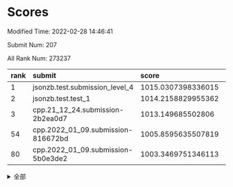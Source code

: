 # Scores

Modified Time: 2022-02-28 14:46:41

Submit Num: 207

All Rank Num: 273237

| rank |               submit               |       score        |       sigma        | pk_num |
| :--- | :--------------------------------- | :----------------- | :----------------- | :----- |
| 1    | jsonzb.test.submission_level_4     | 1015.0307398336015 | 0.8282574143497887 | 5281   |
| 2    | jsonzb.test.test_1                 | 1014.2158829955362 | 0.821820475240805  | 5282   |
| 3    | cpp.21_12_24.submission-2b2ea0d7   | 1013.149685502806  | 0.8009918745403102 | 5280   |
| 54   | cpp.2022_01_09.submission-816672bd | 1005.8595635507819 | 0.7310521455751599 | 5279   |
| 80   | cpp.2022_01_09.submission-5b0e3de2 | 1003.3469751346113 | 0.7146902625236947 | 5280   |


<details>
<summary>全部</summary>

| rank |                 submit                 |       score        |       sigma        | pk_num |
| :--- | :------------------------------------- | :----------------- | :----------------- | :----- |
| 1    | jsonzb.test.submission_level_4         | 1015.0307398336015 | 0.8282574143497887 | 5281   |
| 2    | jsonzb.test.test_1                     | 1014.2158829955362 | 0.821820475240805  | 5282   |
| 3    | cpp.21_12_24.submission-2b2ea0d7       | 1013.149685502806  | 0.8009918745403102 | 5280   |
| 4    | gobigger.level_3.submission_level_3_22 | 1011.7914704463994 | 0.7675544502444102 | 5285   |
| 5    | gobigger.level_3.submission_level_3_28 | 1011.2960117872736 | 0.7587711904092544 | 5280   |
| 6    | gobigger.level_3.submission_level_3_42 | 1011.1447881240696 | 0.7588297801235102 | 5280   |
| 7    | gobigger.level_3.submission_level_3_39 | 1011.1245955714743 | 0.7596496148172198 | 5280   |
| 8    | gobigger.level_3.submission_level_3_33 | 1011.0197250141857 | 0.7714383414435994 | 5278   |
| 9    | gobigger.level_3.submission_level_3_0  | 1010.9766880718967 | 0.7582845682528828 | 5279   |
| 10   | gobigger.level_3.submission_level_3_40 | 1010.9341507848657 | 0.7569702740203131 | 5277   |
| 11   | gobigger.level_3.submission_level_3_19 | 1010.9036102846432 | 0.7714433234641599 | 5286   |
| 12   | gobigger.level_3.submission_level_3_5  | 1010.892634779533  | 0.7673686636815247 | 5279   |
| 13   | gobigger.level_3.submission_level_3_25 | 1010.8908871267096 | 0.7667368818946984 | 5284   |
| 14   | gobigger.level_3.submission_level_3_15 | 1010.7281967174465 | 0.7744035781573481 | 5281   |
| 15   | gobigger.level_3.submission_level_3_29 | 1010.7175379346535 | 0.7432127374398244 | 5278   |
| 16   | gobigger.level_3.submission_level_3_34 | 1010.5534597839485 | 0.7420018458284356 | 5279   |
| 17   | gobigger.level_3.submission_level_3_8  | 1010.5380552967597 | 0.790306942906889  | 5282   |
| 18   | gobigger.level_3.submission_level_3_36 | 1010.4843442926942 | 0.7835142066360434 | 5275   |
| 19   | gobigger.level_3.submission_level_3_3  | 1010.4572970329338 | 0.7435692114966393 | 5279   |
| 20   | gobigger.level_3.submission_level_3_46 | 1010.4562831485026 | 0.7657020329301413 | 5278   |
| 21   | gobigger.level_3.submission_level_3_24 | 1010.4345504963488 | 0.7492030648133395 | 5278   |
| 22   | gobigger.level_3.submission_level_3_11 | 1010.4240600894136 | 0.7743499952657715 | 5277   |
| 23   | gobigger.level_3.submission_level_3_37 | 1010.384413046555  | 0.7659774948743451 | 5277   |
| 24   | gobigger.level_3.submission_level_3_30 | 1010.2610087435895 | 0.7674751109256558 | 5279   |
| 25   | gobigger.level_3.submission_level_3_12 | 1010.252646515901  | 0.7433477399184623 | 5278   |
| 26   | gobigger.level_3.submission_level_3_23 | 1010.238720547561  | 0.7698905306293249 | 5283   |
| 27   | gobigger.level_3.submission_level_3_31 | 1010.1725496624207 | 0.7755433544849627 | 5280   |
| 28   | gobigger.level_3.submission_level_3_17 | 1010.13000415862   | 0.7742757325123896 | 5281   |
| 29   | gobigger.level_3.submission_level_3_38 | 1010.089958179055  | 0.7556873828893714 | 5286   |
| 30   | gobigger.level_3.submission_level_3_45 | 1010.009961209357  | 0.7537996745298283 | 5280   |
| 31   | gobigger.level_3.submission_level_3_41 | 1009.807242931584  | 0.7350186832942378 | 5284   |
| 32   | gobigger.level_3.submission_level_3_2  | 1009.7600036603534 | 0.7603950447078147 | 5280   |
| 33   | gobigger.level_3.submission_level_3_20 | 1009.6982746241041 | 0.7681658668378749 | 5280   |
| 34   | gobigger.level_3.submission_level_3_16 | 1009.6528200209228 | 0.7492718210961622 | 5282   |
| 35   | gobigger.level_3.submission_level_3_4  | 1009.6271566267352 | 0.737164303620736  | 5283   |
| 36   | gobigger.level_3.submission_level_3_26 | 1009.6166109780148 | 0.7421539367429044 | 5283   |
| 37   | gobigger.level_3.submission_level_3_44 | 1009.5782181823259 | 0.7463192423305208 | 5275   |
| 38   | gobigger.level_3.submission_level_3_48 | 1009.4862405427606 | 0.7642335480259034 | 5278   |
| 39   | gobigger.level_3.submission_level_3_10 | 1009.4177726734578 | 0.722062519071677  | 5278   |
| 40   | gobigger.level_3.submission_level_3_1  | 1009.370461908851  | 0.7744679746939596 | 5283   |
| 41   | gobigger.level_3.submission_level_3_35 | 1009.3700029207611 | 0.7488467801941839 | 5280   |
| 42   | gobigger.level_3.submission_level_3_13 | 1009.3410437326754 | 0.7659754066826845 | 5280   |
| 43   | gobigger.level_3.submission_level_3_14 | 1009.3336155530799 | 0.7508110363693057 | 5280   |
| 44   | gobigger.level_3.submission_level_3_9  | 1009.318078504433  | 0.7370412452455932 | 5280   |
| 45   | gobigger.level_3.submission_level_3_32 | 1009.2984178278327 | 0.7570511481948783 | 5279   |
| 46   | gobigger.level_3.submission_level_3_49 | 1009.2381922526811 | 0.7623878765586891 | 5281   |
| 47   | gobigger.level_3.submission_level_3_21 | 1008.9738022967786 | 0.7429581552936391 | 5278   |
| 48   | gobigger.level_3.submission_level_3_6  | 1008.8790709595623 | 0.7396588321232416 | 5277   |
| 49   | gobigger.level_3.submission_level_3_47 | 1008.8752251005441 | 0.7752422432490295 | 5277   |
| 50   | gobigger.level_3.submission_level_3_18 | 1008.8001316024272 | 0.7621308884533419 | 5277   |
| 51   | gobigger.level_3.submission_level_3_43 | 1008.6166542490059 | 0.7598709907359431 | 5282   |
| 52   | gobigger.level_3.submission_level_3_27 | 1008.2831374725279 | 0.7423216691015961 | 5281   |
| 53   | gobigger.level_3.submission_level_3_7  | 1008.2035727772579 | 0.7437584397518877 | 5279   |
| 54   | cpp.2022_01_09.submission-816672bd     | 1005.8595635507819 | 0.7310521455751599 | 5279   |
| 55   | gobigger.level_1.submission_level_1_23 | 1004.7937539854038 | 0.7240325705810584 | 5282   |
| 56   | gobigger.level_1.submission_level_1_35 | 1004.528653792879  | 0.7228586705530945 | 5278   |
| 57   | gobigger.level_1.submission_level_1_45 | 1004.4718392288097 | 0.7278220718870281 | 5278   |
| 58   | gobigger.level_1.submission_level_1_14 | 1004.4323873718674 | 0.7333467052083052 | 5286   |
| 59   | gobigger.level_1.submission_level_1_7  | 1004.2935137899284 | 0.7217362292208679 | 5275   |
| 60   | gobigger.level_1.submission_level_1_33 | 1004.2875957788492 | 0.7147807635106913 | 5277   |
| 61   | gobigger.level_1.submission_level_1_39 | 1004.2416593580972 | 0.7080223714849037 | 5281   |
| 62   | gobigger.level_1.submission_level_1_17 | 1004.2062676374298 | 0.728509161040144  | 5281   |
| 63   | gobigger.level_1.submission_level_1_47 | 1004.1896854731738 | 0.7129557695269122 | 5281   |
| 64   | gobigger.level_1.submission_level_1_43 | 1004.1798365348943 | 0.721892294104478  | 5277   |
| 65   | gobigger.level_1.submission_level_1_8  | 1004.0972511270426 | 0.7158579856663111 | 5281   |
| 66   | gobigger.level_1.submission_level_1_49 | 1004.09396727589   | 0.7266638033928091 | 5279   |
| 67   | gobigger.level_1.submission_level_1_29 | 1004.0807105722673 | 0.7232250071964422 | 5282   |
| 68   | gobigger.level_1.submission_level_1_19 | 1004.0043490377587 | 0.719480517984795  | 5283   |
| 69   | gobigger.level_1.submission_level_1_36 | 1003.8443730663345 | 0.7235833162861416 | 5280   |
| 70   | gobigger.level_1.submission_level_1_32 | 1003.840465381829  | 0.72402626733604   | 5281   |
| 71   | gobigger.level_1.submission_level_1_40 | 1003.8284814689271 | 0.7185175599236785 | 5276   |
| 72   | gobigger.level_1.submission_level_1_10 | 1003.7763836942618 | 0.7238486670757239 | 5281   |
| 73   | gobigger.level_1.submission_level_1_25 | 1003.7437691602981 | 0.7170832025025646 | 5281   |
| 74   | gobigger.level_1.submission_level_1_12 | 1003.7280242758782 | 0.708137852360507  | 5279   |
| 75   | gobigger.level_1.submission_level_1_46 | 1003.7196208165201 | 0.7216724786605904 | 5286   |
| 76   | gobigger.level_1.submission_level_1_44 | 1003.4719346291773 | 0.7227167451894477 | 5281   |
| 77   | gobigger.level_1.submission_level_1_38 | 1003.431027019255  | 0.712559906099519  | 5284   |
| 78   | gobigger.level_1.submission_level_1_31 | 1003.4278361074427 | 0.722029438525884  | 5280   |
| 79   | gobigger.level_1.submission_level_1_27 | 1003.4235909851519 | 0.7162940580180617 | 5275   |
| 80   | cpp.2022_01_09.submission-5b0e3de2     | 1003.3469751346113 | 0.7146902625236947 | 5280   |
| 81   | gobigger.level_1.submission_level_1_34 | 1003.2974171496362 | 0.7109969086467695 | 5281   |
| 82   | gobigger.level_1.submission_level_1_26 | 1003.2924334910284 | 0.7145072739281481 | 5282   |
| 83   | gobigger.level_1.submission_level_1_6  | 1003.2750135688244 | 0.7259316139055546 | 5281   |
| 84   | gobigger.level_1.submission_level_1_37 | 1003.2625881279344 | 0.7282739787396623 | 5283   |
| 85   | gobigger.level_1.submission_level_1_11 | 1003.1800158850174 | 0.7157463874482358 | 5280   |
| 86   | gobigger.level_1.submission_level_1_13 | 1003.1436989972477 | 0.7182202419635396 | 5285   |
| 87   | gobigger.level_1.submission_level_1_24 | 1003.1123307634274 | 0.7165868490216505 | 5280   |
| 88   | gobigger.level_1.submission_level_1_22 | 1003.0611480262812 | 0.7199825835394956 | 5281   |
| 89   | gobigger.level_1.submission_level_1_2  | 1003.0371761860499 | 0.7132604734129174 | 5276   |
| 90   | gobigger.level_1.submission_level_1_3  | 1003.0344095607587 | 0.7246859845604912 | 5280   |
| 91   | gobigger.level_1.submission_level_1_1  | 1002.9404729528366 | 0.7138412111116662 | 5277   |
| 92   | gobigger.level_1.submission_level_1_0  | 1002.8276026468787 | 0.7105942742177636 | 5275   |
| 93   | gobigger.level_1.submission_level_1_48 | 1002.8170174820158 | 0.7199449239900857 | 5280   |
| 94   | gobigger.level_1.submission_level_1_4  | 1002.7884447803834 | 0.7228477319627624 | 5281   |
| 95   | gobigger.level_1.submission_level_1_30 | 1002.7486260732923 | 0.7046021452129159 | 5280   |
| 96   | gobigger.level_1.submission_level_1_9  | 1002.7461790933878 | 0.723342523535716  | 5277   |
| 97   | gobigger.level_1.submission_level_1_42 | 1002.7066755888156 | 0.7244848162363977 | 5281   |
| 98   | gobigger.level_1.submission_level_1_20 | 1002.631094344033  | 0.7320138881126069 | 5278   |
| 99   | gobigger.level_1.submission_level_1_41 | 1002.5954186309233 | 0.7120963301529871 | 5277   |
| 100  | gobigger.level_1.submission_level_1_18 | 1002.4906572265778 | 0.7188643512632426 | 5280   |
| 101  | gobigger.level_1.submission_level_1_21 | 1002.477772684938  | 0.7348984584078668 | 5281   |
| 102  | gobigger.level_1.submission_level_1_5  | 1002.4387674636004 | 0.7150339017158454 | 5280   |
| 103  | gobigger.level_1.submission_level_1_15 | 1002.2927391139815 | 0.7200041235288249 | 5283   |
| 104  | gobigger.level_1.submission_level_1_28 | 1001.988509255156  | 0.7180933927391349 | 5278   |
| 105  | gobigger.level_1.submission_level_1_16 | 1001.5863275074478 | 0.7071775826649986 | 5280   |
| 106  | gobigger.random.submission_random_40   | 997.1164565657049  | 0.7108690488628272 | 5283   |
| 107  | gobigger.random.submission_random_45   | 996.9509792451825  | 0.7120227132277285 | 5278   |
| 108  | gobigger.random.submission_random_5    | 996.89182327582    | 0.7105245290115564 | 5282   |
| 109  | gobigger.random.submission_random_15   | 996.8769600535499  | 0.7193306814356989 | 5280   |
| 110  | gobigger.random.submission_random_20   | 996.8642153378304  | 0.7125807111763902 | 5282   |
| 111  | gobigger.random.submission_random_24   | 996.8113052955982  | 0.7118895751923786 | 5281   |
| 112  | gobigger.random.submission_random_22   | 996.7973946817596  | 0.7048066585238077 | 5277   |
| 113  | gobigger.random.submission_random_25   | 996.7181775690531  | 0.7141955682240816 | 5284   |
| 114  | gobigger.random.submission_random_43   | 996.6926822461064  | 0.7005629592469966 | 5278   |
| 115  | gobigger.random.submission_random_27   | 996.62059436351    | 0.7022050647317157 | 5276   |
| 116  | gobigger.random.submission_random_36   | 996.5961117830245  | 0.7309938334822501 | 5280   |
| 117  | gobigger.random.submission_random_8    | 996.5842848208207  | 0.7185557666555207 | 5271   |
| 118  | gobigger.random.submission_random_16   | 996.5418493714091  | 0.7166273985754297 | 5279   |
| 119  | gobigger.random.submission_random_18   | 996.5037785006375  | 0.7033616709542776 | 5280   |
| 120  | gobigger.random.submission_random_2    | 996.4872751261252  | 0.7122849226770313 | 5275   |
| 121  | gobigger.random.submission_random_21   | 996.4686066993229  | 0.7043964782148743 | 5283   |
| 122  | gobigger.random.submission_random_26   | 996.4460692777402  | 0.7082512781914686 | 5282   |
| 123  | gobigger.random.submission_random_49   | 996.4383042967123  | 0.7027434405979069 | 5282   |
| 124  | gobigger.random.submission_random_41   | 996.3920680487855  | 0.7123929824473487 | 5282   |
| 125  | gobigger.random.submission_random_32   | 996.358981074153   | 0.7101428798451535 | 5284   |
| 126  | gobigger.random.submission_random_35   | 996.3089599398305  | 0.7022578180164052 | 5278   |
| 127  | gobigger.random.submission_random_12   | 996.217995583585   | 0.7186622848542839 | 5281   |
| 128  | gobigger.random.submission_random_23   | 996.1573430426124  | 0.7064601230341533 | 5281   |
| 129  | gobigger.random.submission_random_42   | 996.1491005279557  | 0.6998038613166198 | 5277   |
| 130  | gobigger.random.submission_random_28   | 996.1336395581822  | 0.7258853774870837 | 5279   |
| 131  | gobigger.random.submission_random_10   | 996.0868234196819  | 0.7021020716901893 | 5284   |
| 132  | gobigger.random.submission_random_31   | 996.0044928001605  | 0.722915775819477  | 5279   |
| 133  | gobigger.random.submission_random_1    | 995.978497032815   | 0.7050115237626516 | 5279   |
| 134  | gobigger.random.submission_random_9    | 995.93723984532    | 0.6937554308262457 | 5279   |
| 135  | gobigger.random.submission_random_17   | 995.8850423202618  | 0.7277141713388088 | 5280   |
| 136  | gobigger.random.submission_random_48   | 995.7757007841896  | 0.7046321554228899 | 5274   |
| 137  | gobigger.random.submission_random_38   | 995.7435634100472  | 0.7164136255663668 | 5284   |
| 138  | gobigger.random.submission_random_7    | 995.5707117797807  | 0.7034520770951322 | 5284   |
| 139  | gobigger.random.submission_random_44   | 995.5491443237579  | 0.7129001367539464 | 5274   |
| 140  | gobigger.random.submission_random_0    | 995.5209495326286  | 0.7055788613191891 | 5279   |
| 141  | gobigger.random.submission_random_37   | 995.4489950984033  | 0.7048824678240361 | 5285   |
| 142  | gobigger.random.submission_random_39   | 995.4240862912167  | 0.7170847504774842 | 5279   |
| 143  | gobigger.random.submission_random_29   | 995.3681264687243  | 0.735609503379584  | 5285   |
| 144  | gobigger.random.submission_random_11   | 995.3632265998285  | 0.7226781425357705 | 5278   |
| 145  | gobigger.random.submission_random_19   | 995.3499458311823  | 0.7271065126226046 | 5281   |
| 146  | gobigger.random.submission_random_13   | 995.2101757381514  | 0.7255542833944919 | 5276   |
| 147  | gobigger.random.submission_random_3    | 995.1895350539266  | 0.7207170261518334 | 5279   |
| 148  | gobigger.random.submission_random_33   | 995.1049693122113  | 0.7054009390208176 | 5279   |
| 149  | gobigger.random.submission_random_47   | 995.0542915724357  | 0.6993612308866397 | 5275   |
| 150  | gobigger.random.submission_random_46   | 995.0466594434117  | 0.7019319474512777 | 5280   |
| 151  | gobigger.random.submission_random_34   | 995.0088039499707  | 0.717545397475439  | 5283   |
| 152  | gobigger.random.submission_random_30   | 994.9139369652445  | 0.7177947960821561 | 5280   |
| 153  | gobigger.random.submission_random_4    | 994.7147150396095  | 0.7154601118061394 | 5278   |
| 154  | gobigger.random.submission_random_6    | 994.6147807145559  | 0.7159840076100575 | 5280   |
| 155  | gobigger.random.submission_random_14   | 994.4260844083176  | 0.7081164693545371 | 5279   |
| 156  | gobigger.level_2.submission_level_2_37 | 993.811210803328   | 0.7186781841157804 | 5282   |
| 157  | gobigger.level_2.submission_level_2_27 | 993.4578938228696  | 0.7609622987639345 | 5283   |
| 158  | gobigger.level_2.submission_level_2_34 | 993.2790885384097  | 0.748337383163056  | 5282   |
| 159  | gobigger.level_2.submission_level_2_33 | 993.024052575007   | 0.7340537498811504 | 5280   |
| 160  | gobigger.level_2.submission_level_2_11 | 992.8389746302548  | 0.7408004659515977 | 5283   |
| 161  | gobigger.level_2.submission_level_2_18 | 992.7831524870186  | 0.7512035099759983 | 5281   |
| 162  | gobigger.level_2.submission_level_2_21 | 992.7804555989414  | 0.7199016692581215 | 5283   |
| 163  | gobigger.level_2.submission_level_2_46 | 992.7788670175388  | 0.741023858329522  | 5281   |
| 164  | gobigger.level_2.submission_level_2_24 | 992.7407841566662  | 0.7426151509876358 | 5284   |
| 165  | gobigger.level_2.submission_level_2_22 | 992.740461572943   | 0.7405277435962384 | 5281   |
| 166  | gobigger.level_2.submission_level_2_44 | 992.7019524397264  | 0.744199697822434  | 5277   |
| 167  | gobigger.level_2.submission_level_2_48 | 992.6495349682363  | 0.775764060977619  | 5278   |
| 168  | gobigger.level_2.submission_level_2_25 | 992.4749546387706  | 0.7327117758399353 | 5279   |
| 169  | gobigger.level_2.submission_level_2_1  | 992.4345943823383  | 0.759758859060547  | 5276   |
| 170  | gobigger.level_2.submission_level_2_29 | 992.429543971772   | 0.7429442870146066 | 5274   |
| 171  | gobigger.level_2.submission_level_2_28 | 992.4251981763942  | 0.733188054618217  | 5280   |
| 172  | gobigger.level_2.submission_level_2_20 | 992.3833765241366  | 0.7352629045701438 | 5282   |
| 173  | gobigger.level_2.submission_level_2_38 | 992.3668941190635  | 0.7533080414929548 | 5285   |
| 174  | gobigger.level_2.submission_level_2_43 | 992.3055089743947  | 0.7344486047945945 | 5277   |
| 175  | gobigger.level_2.submission_level_2_40 | 992.2304778417056  | 0.7291927513550618 | 5285   |
| 176  | gobigger.level_2.submission_level_2_3  | 992.0345400607724  | 0.7518695490064261 | 5279   |
| 177  | gobigger.level_2.submission_level_2_6  | 991.9727894491307  | 0.7572792261084541 | 5282   |
| 178  | gobigger.level_2.submission_level_2_7  | 991.9706109435772  | 0.7330265897907361 | 5283   |
| 179  | gobigger.level_2.submission_level_2_13 | 991.9536695307379  | 0.7496875437504066 | 5281   |
| 180  | gobigger.level_2.submission_level_2_14 | 991.8808250830463  | 0.7330023332641922 | 5276   |
| 181  | gobigger.level_2.submission_level_2_30 | 991.8502949157169  | 0.7499693641332431 | 5275   |
| 182  | gobigger.level_2.submission_level_2_12 | 991.8406321491216  | 0.7529556703756972 | 5284   |
| 183  | gobigger.level_2.submission_level_2_16 | 991.8233212324336  | 0.7469105197451196 | 5278   |
| 184  | gobigger.level_2.submission_level_2_49 | 991.7452831947422  | 0.7313668144449517 | 5277   |
| 185  | gobigger.level_2.submission_level_2_32 | 991.6341997654732  | 0.7594921906003103 | 5279   |
| 186  | gobigger.level_2.submission_level_2_19 | 991.5095955455771  | 0.7379381154355594 | 5276   |
| 187  | gobigger.level_2.submission_level_2_47 | 991.423522623354   | 0.7428338783833528 | 5282   |
| 188  | gobigger.level_2.submission_level_2_26 | 991.4200066222027  | 0.7617094505354504 | 5283   |
| 189  | gobigger.level_2.submission_level_2_4  | 991.3580069036215  | 0.7461629371151303 | 5282   |
| 190  | gobigger.level_2.submission_level_2_15 | 991.3507229803467  | 0.7443025387763327 | 5278   |
| 191  | gobigger.level_2.submission_level_2_31 | 991.3282771669569  | 0.766862930969499  | 5281   |
| 192  | gobigger.level_2.submission_level_2_5  | 991.2452833015002  | 0.7336866880635745 | 5280   |
| 193  | gobigger.level_2.submission_level_2_10 | 991.2196195093678  | 0.7470689538615626 | 5281   |
| 194  | gobigger.level_2.submission_level_2_42 | 991.2141037085017  | 0.7490878550477053 | 5279   |
| 195  | gobigger.level_2.submission_level_2_23 | 991.1997124227169  | 0.7642048588507471 | 5282   |
| 196  | gobigger.level_2.submission_level_2_36 | 991.1581975513059  | 0.7773597555141831 | 5275   |
| 197  | gobigger.level_2.submission_level_2_8  | 990.9959647331918  | 0.7724924992570031 | 5281   |
| 198  | gobigger.level_2.submission_level_2_35 | 990.975135542586   | 0.7638067361983393 | 5276   |
| 199  | gobigger.level_2.submission_level_2_0  | 990.9408528846658  | 0.7477785603251256 | 5284   |
| 200  | gobigger.level_2.submission_level_2_39 | 990.9156695110978  | 0.753570404601458  | 5280   |
| 201  | gobigger.level_2.submission_level_2_41 | 990.8993933186658  | 0.7581891169688009 | 5283   |
| 202  | gobigger.level_2.submission_level_2_17 | 990.811453125874   | 0.7749700793644942 | 5281   |
| 203  | gobigger.level_2.submission_level_2_2  | 990.770550674332   | 0.7778320029777092 | 5276   |
| 204  | gobigger.level_2.submission_level_2_45 | 990.5369404780907  | 0.7484716277801317 | 5280   |
| 205  | gobigger.level_2.submission_level_2_9  | 990.0951750351412  | 0.763145371618392  | 5277   |
| 206  | gobigger.none.submission_none_0        | 976.7151282583069  | 1.3531943041593615 | 5278   |
| 207  | gobigger.none.submission_none_1        | 973.9768642644402  | 1.5765833330273138 | 5281   |

</details>